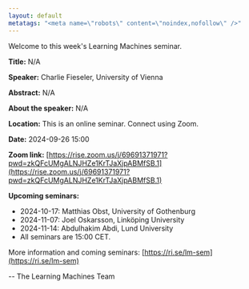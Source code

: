 ```yaml
---
layout: default
metatags: "<meta name=\"robots\" content=\"noindex,nofollow\" />"
---
```

Welcome to this week's Learning Machines seminar.

**Title:** N/A

**Speaker:** Charlie Fieseler, University of Vienna

**Abstract:** N/A

**About the speaker:** N/A

**Location:** This is an online seminar. Connect using Zoom.

**Date:** 2024-09-26 15:00

**Zoom link:** [https://rise.zoom.us/j/69691371971?pwd=zkQFcUMgALNJHZe1KrTJaXjpABMfSB.1](https://rise.zoom.us/j/69691371971?pwd=zkQFcUMgALNJHZe1KrTJaXjpABMfSB.1)

**Upcoming seminars:**

* 2024-10-17: Matthias Obst, University of Gothenburg
* 2024-11-07: Joel Oskarsson, Linköping University
* 2024-11-14: Abdulhakim Abdi, Lund University
* All seminars are 15:00 CET.

More information and coming seminars: [https://ri.se/lm-sem](https://ri.se/lm-sem)

-- The Learning Machines Team

